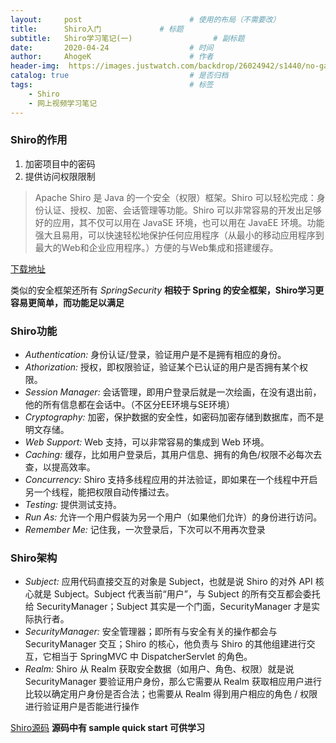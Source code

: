 ```yaml
---
layout:     post                        # 使用的布局（不需要改）
title:      Shiro入门             # 标题
subtitle:   Shiro学习笔记(一)                  # 副标题
date:       2020-04-24                  # 时间
author:     AhogeK                      # 作者
header-img:  https://images.justwatch.com/backdrop/26024942/s1440/no-game-no-life    # 这篇文章标题背景图片
catalog: true                           # 是否归档
tags:                                   # 标签
    - Shiro
    - 网上视频学习笔记
---
```


### Shiro的作用
1. 加密项目中的密码
2. 提供访问权限限制

> Apache Shiro 是 Java 的一个安全（权限）框架。Shiro 可以轻松完成：身份认证、授权、加密、会话管理等功能。Shiro 可以非常容易的开发出足够好的应用，其不仅可以用在 JavaSE 环境，也可以用在 JavaEE 环境。功能强大且易用，可以快速轻松地保护任何应用程序（从最小的移动应用程序到最大的Web和企业应用程序。）方便的与Web集成和搭建缓存。

[下载地址](http://shiro.apache.org/)

类似的安全框架还所有 *SpringSecurity*
**相较于 Spring 的安全框架，Shiro学习更容易更简单，而功能足以满足**

### Shiro功能

* *Authentication:* 身份认证/登录，验证用户是不是拥有相应的身份。
* *Athorization:* 授权，即权限验证，验证某个已认证的用户是否拥有某个权限。
* *Session Manager:* 会话管理，即用户登录后就是一次绘画，在没有退出前，他的所有信息都在会话中。（不区分EE环境与SE环境）
* *Cryptography:* 加密，保护数据的安全性，如密码加密存储到数据库，而不是明文存储。
* *Web Support:* Web 支持，可以非常容易的集成到 Web 环境。
* *Caching:* 缓存，比如用户登录后，其用户信息、拥有的角色/权限不必每次去查，以提高效率。
* *Concurrency:* Shiro 支持多线程应用的并法验证，即如果在一个线程中开启另一个线程，能把权限自动传播过去。
* *Testing:* 提供测试支持。
* *Run As:* 允许一个用户假装为另一个用户（如果他们允许）的身份进行访问。
* *Remember Me:* 记住我，一次登录后，下次可以不用再次登录

### Shiro架构

* *Subject:* 应用代码直接交互的对象是 Subject，也就是说 Shiro 的对外 API 核心就是 Subject。Subject 代表当前“用户”，与 Subject 的所有交互都会委托给 SecurityManager；Subject 其实是一个门面，SecurityManager 才是实际执行者。
* *SecurityManager:* 安全管理器；即所有与安全有关的操作都会与 SecurityManager 交互；Shiro 的核心，他负责与 Shiro 的其他组建进行交互，它相当于 SpringMVC 中 DispatcherServlet 的角色。 
* *Realm:* Shiro 从 Realm 获取安全数据（如用户、角色、权限）就是说 SecurityManager 要验证用户身份，那么它需要从 Realm 获取相应用户进行比较以确定用户身份是否合法；也需要从 Realm 得到用户相应的角色 / 权限进行验证用户是否能进行操作

[Shiro源码](https://github.com/apache/shiro)
**源码中有 sample quick start 可供学习**